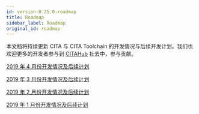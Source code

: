 ```yaml
---
id: version-0.25.0-roadmap
title: Roadmap
sidebar_label: Roadmap
original_id: roadmap
---
```


本文档将持续更新 CITA 与 CITA Toolchain 的开发情况与后续开发计划。我们也欢迎更多的开发者参与到 [CITAHub](https://www.citahub.com/) 社去中，参与贡献。

[2019 年 4 月份开发情况及后续计划](https://talk.citahub.com/t/topic/635)

[2019 年 3 月份开发情况及后续计划](https://talk.citahub.com/t/topic/366)

[2019 年 2 月份开发情况及后续计划](https://talk.citahub.com/t/topic/213/6)

[2019 年 1 月份开发情况及后续计划](https://talk.citahub.com/t/topic/139)